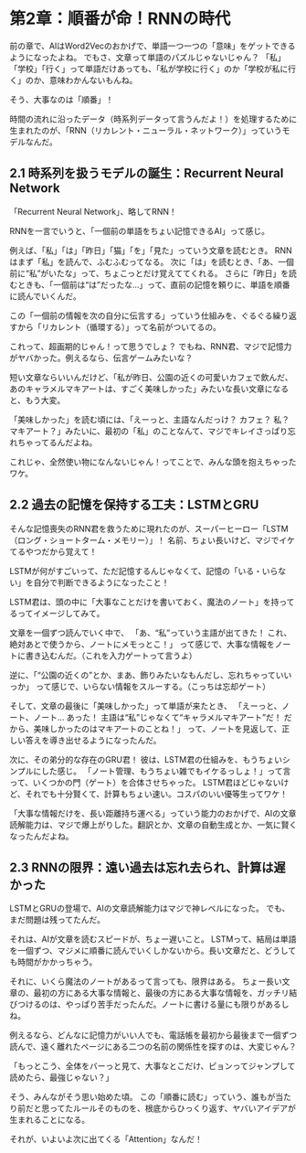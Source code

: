   
# 第2章：順番が命！RNNの時代


前の章で、AIはWord2Vecのおかげで、単語一つ一つの「意味」をゲットできるようになったよね。
  でもさ、文章って単語のパズルじゃないじゃん？ 「私」「学校」「行く」って単語だけあっても、「私が学校に行く」のか「学校が私に行く」のか、意味わかんないもんね。

そう、大事なのは「順番」！

時間の流れに沿ったデータ（時系列データって言うんだよ！）を処理するために生まれたのが、「RNN（リカレント・ニューラル・ネットワーク）」っていうモデルなんだ。


## 2.1 時系列を扱うモデルの誕生：Recurrent Neural Network

  「Recurrent Neural Network」、略してRNN！

  RNNを一言でいうと、「一個前の単語をちょい記憶できるAI」って感じ。

  例えば、「私」「は」「昨日」「猫」「を」「見た」っていう文章を読むとき。
  RNNはまず「私」を読んで、ふむふむってなる。
  次に「は」を読むとき、「あ、一個前に“私”がいたな」って、ちょこっとだけ覚えててくれる。
  さらに「昨日」を読むときも、「一個前は“は”だったな…」って、直前の記憶を頼りに、単語を順番に読んでいくんだ。

  この「一個前の情報を次の自分に伝言する」っていう仕組みを、ぐるぐる繰り返すから「リカレント（循環する）」って名前がついてるの。


  これって、超画期的じゃん！って思うでしょ？
  でもね、RNN君、マジで記憶力がヤバかった。例えるなら、伝言ゲームみたいな？

  短い文章ならいいんだけど、「私が昨日、公園の近くの可愛いカフェで飲んだ、あのキャラメルマキアートは、すごく美味しかった」みたいな長い文章になると、もう大変。

  「美味しかった」を読む頃には、「えーっと、主語なんだっけ？ カフェ？ 私？ マキアート？」みたいに、最初の「私」のことなんて、マジでキレイさっぱり忘れちゃってるんだよね。

  これじゃ、全然使い物になんないじゃん！ってことで、みんな頭を抱えちゃったワケ。




## 2.2 過去の記憶を保持する工夫：LSTMとGRU


  そんな記憶喪失のRNN君を救うために現れたのが、スーパーヒーロー「LSTM（ロング・ショートターム・メモリー）」！ 名前、ちょい長いけど、マジでイケてるやつだから覚えて！

  LSTMが何がすごいって、ただ記憶するんじゃなくて、記憶の「いる・いらない」を自分で判断できるようになったこと！

  LSTM君は、頭の中に「大事なことだけを書いておく、魔法のノート」を持ってるってイメージしてみて。

  文章を一個ずつ読んでいく中で、
  「あ、“私”っていう主語が出てきた！ これ、絶対あとで使うから、ノートにメモっとこ！」
  って感じで、大事な情報をノートに書き込むんだ。（これを入力ゲートって言うよ）

  逆に、「“公園の近くの”とか、まあ、飾りみたいなもんだし、忘れちゃっていいっか」
  って感じで、いらない情報をスルーする。（こっちは忘却ゲート）

  そして、文章の最後に「美味しかった」って単語が来たとき、
  「えーっと、ノート、ノート… あった！ 主語は“私”じゃなくて“キャラメルマキアート”だ！ だから、美味しかったのはマキアートのことね！」
  って、ノートを見返して、正しい答えを導き出せるようになったんだ。

  
  次に、その弟分的な存在のGRU君！
  彼は、LSTM君の仕組みを、もうちょいシンプルにした感じ。
  「ノート管理、もうちょい雑でもイケるっしょ！」って言って、いくつかの門（ゲート）を合体させちゃった。
  LSTM君ほどじゃないけど、それでも十分賢くて、計算もちょい速い。コスパのいい優等生ってワケ！


 「大事な情報だけを、長い距離持ち運べる」っていう能力のおかげで、AIの文章読解能力は、マジで爆上がりした。翻訳とか、文章の自動生成とか、一気に賢くなったんだよね。

## 2.3 RNNの限界：遠い過去は忘れ去られ、計算は遅かった

  LSTMとGRUの登場で、AIの文章読解能力はマジで神レベルになった。
  でも、まだ問題は残ってたんだ。

  それは、AIが文章を読むスピードが、ちょー遅いこと。
  LSTMって、結局は単語を一個ずつ、マジメに順番に読んでいくしかないから。長い文章だと、どうしても時間がかかっちゃう。

  それに、いくら魔法のノートがあるって言っても、限界はある。
  ちょー長い文章の、最初の方にある大事な情報と、最後の方にある大事な情報を、ガッチリ結びつけるのは、やっぱり苦手だったんだ。ノートに書ける量にも限りがあるしね。

  例えるなら、どんなに記憶力がいい人でも、電話帳を最初から最後まで一個ずつ読んで、遠く離れたページにある二つの名前の関係性を探すのは、大変じゃん？

  「もっとこう、全体をバーっと見て、大事なとこだけ、ピョンってジャンプして読めたら、最強じゃない？」

  そう、みんながそう思い始めた頃。
  この「順番に読む」っていう、誰もが当たり前だと思ってたルールそのものを、根底からひっくり返す、ヤバいアイデアが生まれることになる。

  それが、いよいよ次に出てくる「Attention」なんだ！
  
